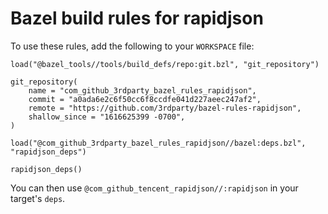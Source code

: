 # Bazel build rules for rapidjson

To use these rules, add the following to your `WORKSPACE` file:

```bazel
load("@bazel_tools//tools/build_defs/repo:git.bzl", "git_repository")

git_repository(
    name = "com_github_3rdparty_bazel_rules_rapidjson",
    commit = "a0ada6e2c6f50cc6f8ccdfe041d227aeec247af2",
    remote = "https://github.com/3rdparty/bazel-rules-rapidjson",
    shallow_since = "1616625399 -0700",
)

load("@com_github_3rdparty_bazel_rules_rapidjson//bazel:deps.bzl", "rapidjson_deps")

rapidjson_deps()
```

You can then use `@com_github_tencent_rapidjson//:rapidjson` in your target's `deps`.
